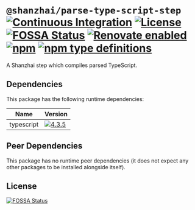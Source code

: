 # `@shanzhai/parse-type-script-step` [![Continuous Integration](https://github.com/jameswilddev/shanzhai/workflows/Continuous%20Integration/badge.svg)](https://github.com/jameswilddev/shanzhai/actions) [![License](https://img.shields.io/github/license/jameswilddev/shanzhai.svg)](https://github.com/jameswilddev/shanzhai/blob/master/license) [![FOSSA Status](https://app.fossa.io/api/projects/git%2Bgithub.com%2Fjameswilddev%2Fshanzhai.svg?type=shield)](https://app.fossa.io/projects/git%2Bgithub.com%2Fjameswilddev%2Fshanzhai?ref=badge_shield) [![Renovate enabled](https://img.shields.io/badge/renovate-enabled-brightgreen.svg)](https://renovatebot.com/) [![npm](https://img.shields.io/npm/v/@shanzhai/parse-type-script-step.svg)](https://www.npmjs.com/package/@shanzhai/parse-type-script-step) [![npm type definitions](https://img.shields.io/npm/types/@shanzhai/parse-type-script-step.svg)](https://www.npmjs.com/package/@shanzhai/parse-type-script-step)

A Shanzhai step which compiles parsed TypeScript.

## Dependencies

This package has the following runtime dependencies:

Name       | Version                                                                                          
---------- | -------------------------------------------------------------------------------------------------
typescript | [![4.3.5](https://img.shields.io/npm/v/typescript.svg)](https://www.npmjs.com/package/typescript)

## Peer Dependencies

This package has no runtime peer dependencies (it does not expect any other packages to be installed alongside itself).

## License

[![FOSSA Status](https://app.fossa.io/api/projects/git%2Bgithub.com%2Fjameswilddev%2Fshanzhai.svg?type=large)](https://app.fossa.io/projects/git%2Bgithub.com%2Fjameswilddev%2Fshanzhai?ref=badge_large)
